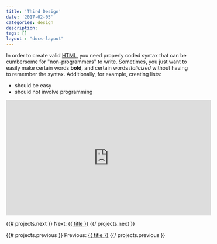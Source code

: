 ```yaml
---
title: 'Third Design'
date: '2017-02-05'
categories: design
description:
tags: []
layout : "docs-layout"
---
```


In order to create valid [HTML], you need properly
coded syntax that can be cumbersome for 
"non-programmers" to write. Sometimes, you just want
to easily make certain words **bold**, and certain 
words *italicized* without having to remember the 
syntax. Additionally, for example, creating lists:

* should be easy
* should not involve programming

[HTML]: http://en.wikipedia.org/wiki/HTML
<iframe width="560" height="315" src="https://www.youtube.com/embed/boKRYxwZyKw" frameborder="0" allowfullscreen></iframe>



{{# projects.next }}
  Next: <a href="{{ url }}">{{ title }}</a></li>
{{/ projects.next }}

{{# projects.previous }}
  Previous: <a href="{{ url }}">{{ title }}</a></li>
{{/ projects.previous }}
